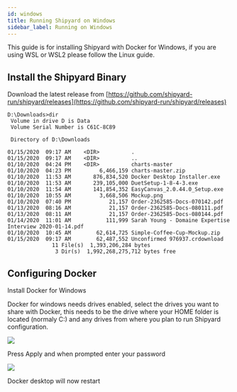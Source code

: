 ```yaml
---
id: windows
title: Running Shipyard on Windows
sidebar_label: Running on Windows
---
```


This guide is for installing Shipyard with Docker for Windows, if you are using WSL or WSL2 please follow the Linux guide.

## Install the Shipyard Binary

Download the latest release from [https://github.com/shipyard-run/shipyard/releases](https://github.com/shipyard-run/shipyard/releases)

```shell
D:\Downloads>dir
 Volume in drive D is Data
 Volume Serial Number is C61C-8C89

 Directory of D:\Downloads

01/15/2020  09:17 AM    <DIR>          .
01/15/2020  09:17 AM    <DIR>          ..
01/10/2020  04:24 PM    <DIR>          charts-master
01/10/2020  04:23 PM         6,466,159 charts-master.zip
01/10/2020  11:53 AM       876,834,520 Docker Desktop Installer.exe
01/10/2020  11:53 AM       239,105,000 DuetSetup-1-8-4-3.exe
01/10/2020  11:54 AM       141,854,352 EasyCanvas_2.0.44.0_Setup.exe
01/10/2020  10:55 AM         3,668,506 Mockup.png
01/10/2020  07:40 PM            21,157 Order-2362585-Docs-070142.pdf
01/13/2020  08:16 AM            21,157 Order-2362585-Docs-080111.pdf
01/13/2020  08:11 AM            21,157 Order-2362585-Docs-080144.pdf
01/14/2020  11:01 AM           111,999 Sarah Young - Domaine Expertise Interview 2020-01-14.pdf
01/10/2020  10:45 AM        62,614,725 Simple-Coffee-Cup-Mockup.zip
01/15/2020  09:17 AM        62,487,552 Unconfirmed 976937.crdownload
              11 File(s)  1,393,206,284 bytes
               3 Dir(s)  1,992,268,275,712 bytes free
```

## Configuring Docker

Install Docker for Windows

Docker for windows needs drives enabled, select the drives you want to share with Docker, this needs to be the drive where your HOME folder is located (normaly C:) and any drives from where you plan to run Shipyard configuration.

![](/img/docs/windows/docker_1.png)

Press Apply and when prompted enter your password

![](/img/docs/windows/docker_2.png)

Docker desktop will now restart
